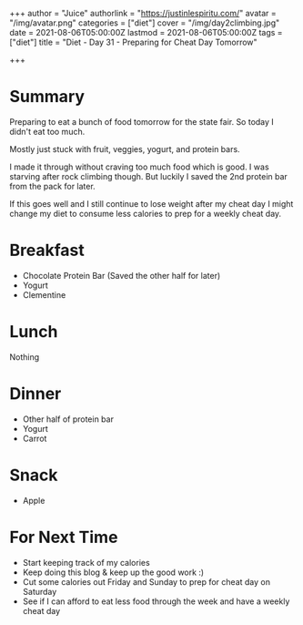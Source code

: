 +++
author = "Juice"
authorlink = "https://justinlespiritu.com/"
avatar = "/img/avatar.png"
categories = ["diet"]
cover = "/img/day2climbing.jpg"
date = 2021-08-06T05:00:00Z
lastmod = 2021-08-06T05:00:00Z
tags = ["diet"]
title = "Diet - Day 31 - Preparing for Cheat Day Tomorrow"

+++
# Summary

Preparing to eat a bunch of food tomorrow for the state fair.  So today I didn't eat too much.

Mostly just stuck with fruit, veggies, yogurt, and protein bars.

I made it through without craving too much food which is good.  I was starving after rock climbing though.  But luckily I saved the 2nd protein bar from the pack for later.

If this goes well and I still continue to lose weight after my cheat day I might change my diet to consume less calories to prep for a weekly cheat day.

# Breakfast

* Chocolate Protein Bar (Saved the other half for later)
* Yogurt
* Clementine

# Lunch

Nothing

# Dinner

* Other half of protein bar
* Yogurt
* Carrot

# Snack

* Apple

# For Next Time

* Start keeping track of my calories
* Keep doing this blog & keep up the good work :)
* Cut some calories out Friday and Sunday to prep for cheat day on Saturday
* See if I can afford to eat less food through the week and have a weekly cheat day